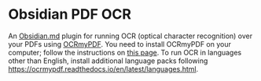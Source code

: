 # Obsidian PDF OCR

An [Obsidian.md](https://obsidian.md) plugin for running OCR (optical character recognition) over your PDFs using [OCRmyPDF](https://github.com/ocrmypdf/OCRmyPDF).
You need to install OCRmyPDF on your computer; follow the instructions on [this page](https://ocrmypdf.readthedocs.io/en/latest/installation.html).
To run OCR in languages other than English, install additional language packs following https://ocrmypdf.readthedocs.io/en/latest/languages.html.
